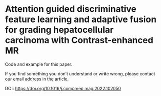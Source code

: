 # Attention guided discriminative feature learning and adaptive fusion for grading hepatocellular carcinoma with Contrast-enhanced MR

Code and example for this paper.

If you find something you don’t understand or write wrong, please contact our email address in the article. 

DOI:
https://doi.org/10.1016/j.compmedimag.2022.102050
